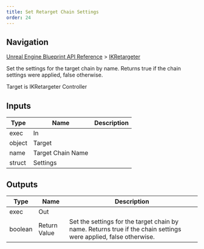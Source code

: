 ```yaml
---
title: Set Retarget Chain Settings
order: 24
---
```

## Navigation

[Unreal Engine Blueprint API Reference](https://dev.epicgames.com/documentation/en-us/unreal-engine/BlueprintAPI) > [IKRetargeter](https://dev.epicgames.com/documentation/en-us/unreal-engine/BlueprintAPI/IKRetargeter)

Set the settings for the target chain by name. Returns true if the chain settings were applied, false otherwise.

Target is IKRetargeter Controller

## Inputs

| Type | Name | Description |
| --- | --- | --- |
| exec | In |  |
| object | Target |  |
| name | Target Chain Name |  |
| struct | Settings |  |

## Outputs

| Type | Name | Description |
| --- | --- | --- |
| exec | Out |  |
| boolean | Return Value | Set the settings for the target chain by name. Returns true if the chain settings were applied, false otherwise. |
